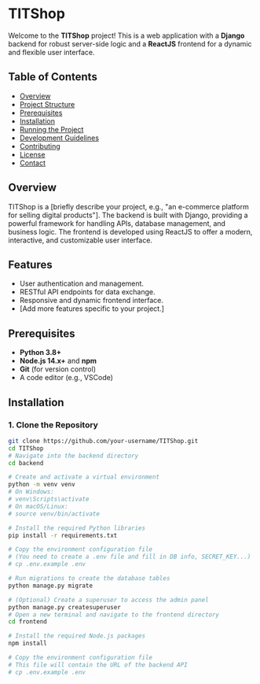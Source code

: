 # TITShop

Welcome to the **TITShop** project! This is a web application with a **Django** backend for robust server-side logic and a **ReactJS** frontend for a dynamic and flexible user interface.

## Table of Contents
- [Overview](#overview)
- [Project Structure](#project-structure)
- [Prerequisites](#prerequisites)
- [Installation](#installation)
- [Running the Project](#running-the-project)
- [Development Guidelines](#development-guidelines)
- [Contributing](#contributing)
- [License](#license)
- [Contact](#contact)

## Overview
TITShop is a [briefly describe your project, e.g., "an e-commerce platform for selling digital products"]. The backend is built with Django, providing a powerful framework for handling APIs, database management, and business logic. The frontend is developed using ReactJS to offer a modern, interactive, and customizable user interface.

## Features
- User authentication and management.
- RESTful API endpoints for data exchange.
- Responsive and dynamic frontend interface.
- [Add more features specific to your project.]


## Prerequisites
- **Python 3.8+**
- **Node.js 14.x+** and **npm**
- **Git** (for version control)
- A code editor (e.g., VSCode)

## Installation

### 1. Clone the Repository
```bash
git clone https://github.com/your-username/TITShop.git
cd TITShop
# Navigate into the backend directory
cd backend

# Create and activate a virtual environment
python -m venv venv
# On Windows:
# venv\Scripts\activate
# On macOS/Linux:
# source venv/bin/activate

# Install the required Python libraries
pip install -r requirements.txt

# Copy the environment configuration file
# (You need to create a .env file and fill in DB info, SECRET_KEY...)
# cp .env.example .env

# Run migrations to create the database tables
python manage.py migrate

# (Optional) Create a superuser to access the admin panel
python manage.py createsuperuser
# Open a new terminal and navigate to the frontend directory
cd frontend

# Install the required Node.js packages
npm install

# Copy the environment configuration file
# This file will contain the URL of the backend API
# cp .env.example .env


